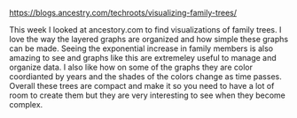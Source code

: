 https://blogs.ancestry.com/techroots/visualizing-family-trees/

This week I looked at ancestory.com to find visualizations of family trees. I love the way the layered graphs are organized and how simple these graphs can be made.
Seeing the exponential increase in family members is also amazing to see and graphs like this are extremeley useful to manage and organize data. I also like how on some
of the graphs they are color coordianted by years and the shades of the colors change as time passes. Overall these trees are compact and make it so you need to have a lot of room to
create them but they are very interesting to see when they become complex.
